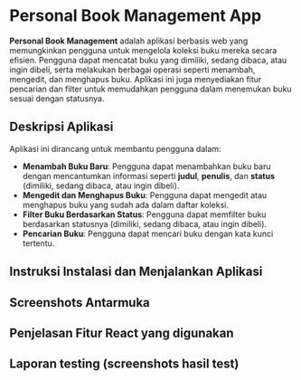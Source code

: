 # Personal Book Management App

**Personal Book Management** adalah aplikasi berbasis web yang memungkinkan pengguna untuk mengelola koleksi buku mereka secara efisien. Pengguna dapat mencatat buku yang dimiliki, sedang dibaca, atau ingin dibeli, serta melakukan berbagai operasi seperti menambah, mengedit, dan menghapus buku. Aplikasi ini juga menyediakan fitur pencarian dan filter untuk memudahkan pengguna dalam menemukan buku sesuai dengan statusnya.

## Deskripsi Aplikasi

Aplikasi ini dirancang untuk membantu pengguna dalam:
- **Menambah Buku Baru**: Pengguna dapat menambahkan buku baru dengan mencantumkan informasi seperti **judul**, **penulis**, dan **status** (dimiliki, sedang dibaca, atau ingin dibeli).
- **Mengedit dan Menghapus Buku**: Pengguna dapat mengedit atau menghapus buku yang sudah ada dalam daftar koleksi.
- **Filter Buku Berdasarkan Status**: Pengguna dapat memfilter buku berdasarkan statusnya (dimiliki, sedang dibaca, atau ingin dibeli).
- **Pencarian Buku**: Pengguna dapat mencari buku dengan kata kunci tertentu.

## Instruksi Instalasi dan Menjalankan Aplikasi

## Screenshots Antarmuka

## Penjelasan Fitur React yang digunakan

## Laporan testing (screenshots hasil test)
